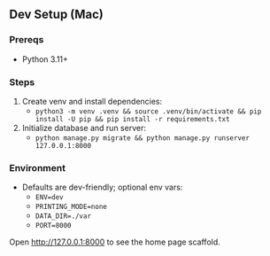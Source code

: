 ## Dev Setup (Mac)

### Prereqs
- Python 3.11+

### Steps
1. Create venv and install dependencies:
   - `python3 -m venv .venv && source .venv/bin/activate && pip install -U pip && pip install -r requirements.txt`
2. Initialize database and run server:
   - `python manage.py migrate && python manage.py runserver 127.0.0.1:8000`

### Environment
- Defaults are dev-friendly; optional env vars:
  - `ENV=dev`
  - `PRINTING_MODE=none`
  - `DATA_DIR=./var`
  - `PORT=8000`

Open http://127.0.0.1:8000 to see the home page scaffold.


